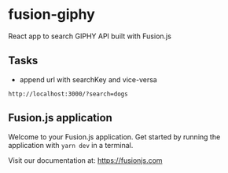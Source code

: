 # fusion-giphy

React app to search GIPHY API built with Fusion.js

## Tasks

- append url with searchKey and vice-versa

```shell
http://localhost:3000/?search=dogs
```

## Fusion.js application

Welcome to your Fusion.js application. Get started by running the application with `yarn dev` in a terminal.

Visit our documentation at: https://fusionjs.com

